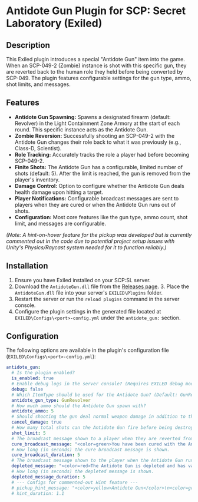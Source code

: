 # Antidote Gun Plugin for SCP: Secret Laboratory (Exiled)

## Description

This Exiled plugin introduces a special "Antidote Gun" item into the game. When an SCP-049-2 (Zombie) instance is shot with this specific gun, they are reverted back to the human role they held before being converted by SCP-049. The plugin features configurable settings for the gun type, ammo, shot limits, and messages.

## Features

* **Antidote Gun Spawning:** Spawns a designated firearm (default: Revolver) in the Light Containment Zone Armory at the start of each round. This specific instance acts as the Antidote Gun.
* **Zombie Reversion:** Successfully shooting an SCP-049-2 with the Antidote Gun changes their role back to what it was previously (e.g., Class-D, Scientist).
* **Role Tracking:** Accurately tracks the role a player had before becoming SCP-049-2.
* **Finite Shots:** The Antidote Gun has a configurable, limited number of shots (default: 5). After the limit is reached, the gun is removed from the player's inventory.
* **Damage Control:** Option to configure whether the Antidote Gun deals health damage upon hitting a target.
* **Player Notifications:** Configurable broadcast messages are sent to players when they are cured or when the Antidote Gun runs out of shots.
* **Configuration:** Most core features like the gun type, ammo count, shot limit, and messages are configurable.

*(Note: A hint-on-hover feature for the pickup was developed but is currently commented out in the code due to potential project setup issues with Unity's Physics/Raycast system needed for it to function reliably.)*

## Installation

1.  Ensure you have Exiled installed on your SCP:SL server.
2.  Download the `AntidoteGun.dll` file from the [Releases page](https://github.com/MrMrManatee/SCP-SL-AntidoteGun/releases). 3.  Place the `AntidoteGun.dll` file into your server's `EXILED\Plugins` folder.
4.  Restart the server or run the `reload plugins` command in the server console.
5.  Configure the plugin settings in the generated file located at `EXILED\Configs\<port>-config.yml` under the `antidote_gun:` section.

## Configuration

The following options are available in the plugin's configuration file (`EXILED\Configs\<port>-config.yml`):

```yaml
antidote_gun:
  # Is the plugin enabled?
  is_enabled: true
  # Enable debug logs in the server console? (Requires EXILED debug mode enabled too)
  debug: false
  # Which ItemType should be used for the Antidote Gun? (Default: GunRevolver)
  antidote_gun_type: GunRevolver
  # How much ammo should the Antidote Gun spawn with?
  antidote_ammo: 5
  # Should shooting the gun deal normal weapon damage in addition to the effect? (true = no damage, false = deals damage)
  cancel_damage: true
  # How many total shots can the Antidote Gun fire before being destroyed?
  shot_limit: 5
  # The broadcast message shown to a player when they are reverted from SCP-049-2.
  cure_broadcast_message: "<color=green>You have been cured with the Antidote!</color>"
  # How long (in seconds) the cure broadcast message is shown.
  cure_broadcast_duration: 5
  # The broadcast message shown to the player when the Antidote Gun runs out of shots and is removed.
  depleted_message: "<color=red>The Antidote Gun is depleted and has vanished.</color>"
  # How long (in seconds) the depleted message is shown.
  depleted_message_duration: 5
  # --- Configs for commented-out Hint feature ---
  # pickup_hint_message: "<color=yellow>Antidote Gun</color>\n<color=grey>Reverts Zombies to their previous role.</color>"
  # hint_duration: 1.1
